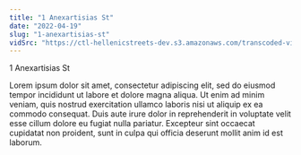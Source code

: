 ```yaml
---
title: "1 Anexartisias St"
date: "2022-04-19"
slug: "1-anexartisias-st"
vidSrc: "https://ctl-hellenicstreets-dev.s3.amazonaws.com/transcoded-videos/1%20Anexartisias%20St.%20-%2013%20Anexartisias%20St-.mp4"
---
```


1 Anexartisias St

Lorem ipsum dolor sit amet, consectetur adipiscing elit, sed do
eiusmod tempor incididunt ut labore et dolore magna aliqua. Ut enim ad
minim veniam, quis nostrud exercitation ullamco laboris nisi ut
aliquip ex ea commodo consequat. Duis aute irure dolor in
reprehenderit in voluptate velit esse cillum dolore eu fugiat nulla
pariatur. Excepteur sint occaecat cupidatat non proident, sunt in
culpa qui officia deserunt mollit anim id est laborum.